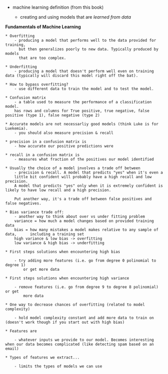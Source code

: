 * machine learning definition (from this book)

    - creating and using models that are *learned from data*

**Fundamentals of Machine Learning**

    * Overfitting
        - producing a model that performs well to the data provided for training,
          but then generalizes poorly to new data. Typically produced by models 
          that are too complex.
    
    * Underfitting
        - producing a model that doesn't perform well even on training data (typically will discard this model right off the bat).

    * How to bypass overfitting?
        - use different data to train the model and to test the model.

    * Confusion matrix
        - a table used to measure the performance of a classification model.
        has rows and columns for True positive, true negative, false positive (type 1), false negative (type 2)
    
    * Accurate models are not necessarliy good models (think Luke is for Luekemia).
        - you should also measure precision & recall
    
    * precision in a confusion matrix is
        - how accurate our positive predictions were
    
    * recall in a confusion matrix is
        - measures what fraction of the positives our model identified

    * Usually the choice of a model involves a trade off between
        - precision & recall. A model that predicts "yes" when it's even a
        little bit confident will probably have a high recall and low precision.
        A model that predicts "yes" only when it is extremely confident is likely to have low recall and a high precision.

        Put another way, it's a trade off between false positives and false negatives.
    
    * Bias variance trade off:
        - another way to think about over vs under fitting problem
        variance = how much a model changes based on provided training data
        bias = how many mistakes a model makes relative to any sample of data,      including a training set
        high variance & low bias -> overfitting
        low variance & high bias -> underfitting

    * First steps solutions when encountering high bias

        - try adding more features (i.e. go from degree 0 polinomial to degree 1)
            or get more data
    
    * First steps solutions when encountering high variance

        - remove features (i.e. go from degree 9 to degree 8 polinomial) or get
            more data
    
    * One way to decrease chances of overfitting (related to model complexity)

        - hold model complexity constant and add more data to train on (doesn't work though if you start out with high bias)
    
    * Features are

        - whatever inputs we provide to our model. Becomes interesting when our data becomes complicated (like detecting spam based on an email)
    
    * Types of features we extract...

        - limits the types of models we can use